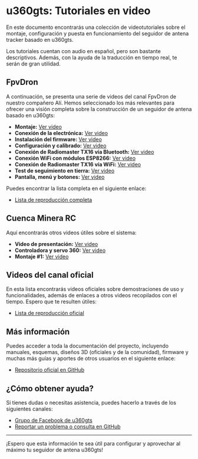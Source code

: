 # u360gts: Tutoriales en video

En este documento encontrarás una colección de videotutoriales sobre el montaje, configuración y puesta en funcionamiento del seguidor de antena tracker basado en u360gts.

Los tutoriales cuentan con audio en español, pero son bastante descriptivos. Además, con la ayuda de la traducción en tiempo real, te serán de gran utilidad.

## FpvDron

A continuación, se presenta una serie de videos del canal FpvDron de nuestro compañero Alí. Hemos seleccionado los más relevantes para ofrecer una visión completa sobre la construcción de un seguidor de antena basado en u360gts:

- **Montaje:** [Ver video](https://www.youtube.com/watch?v=IuYE1lLXkY0)
- **Conexión de la electrónica:** [Ver video](https://www.youtube.com/watch?v=ZEjbbhweRec)
- **Instalación del firmware:** [Ver video](https://www.youtube.com/watch?v=Z2dl-LvOSL0)
- **Configuración y calibrado:** [Ver video](https://www.youtube.com/watch?v=kxVIFudHxLY)
- **Conexión de Radiomaster TX16 vía Bluetooth:** [Ver video](https://www.youtube.com/watch?v=zv89bJ9mi-Q)
- **Conexión WiFi con módulos ESP8266:** [Ver video](https://www.youtube.com/watch?v=Am0aIIYrj74)
- **Conexión de Radiomaster TX16 vía WiFi:** [Ver video](https://www.youtube.com/watch?v=MUTNZ4WypaA)
- **Test de seguimiento en tierra:** [Ver video](https://www.youtube.com/watch?v=1HyPOQHToS4)
- **Pantalla, menú y botones:** [Ver video](https://www.youtube.com/watch?v=NeZVnWi3kQ4)

Puedes encontrar la lista completa en el siguiente enlace:

- [Lista de reproducción completa](https://www.youtube.com/watch?v=ua7gbBApfA4&list=PLG0vZGQls1KWyV4DkdflKTLMkNfWgu9ky)

## Cuenca Minera RC

Aquí encontrarás otros videos útiles sobre el sistema:

- **Video de presentación:** [Ver video](https://www.youtube.com/watch?v=sT1UTuWx8Mo)
- **Controladora y servo 360:** [Ver video](https://www.youtube.com/watch?v=JKdabdZEm9E)
- **Montaje #1:** [Ver video](https://www.youtube.com/watch?v=GLP8tHSvMbY)

## Videos del canal oficial

En esta lista encontrarás videos oficiales sobre demostraciones de uso y funcionalidades, además de enlaces a otros videos recopilados con el tiempo. Espero que te resulten útiles:

- [Lista de reproducción oficial](https://www.youtube.com/playlist?list=PLd9LMQxVS8EAfO0RYKOO9VDzhj-QLlBlo)

## Más información

Puedes acceder a toda la documentación del proyecto, incluyendo manuales, esquemas, diseños 3D (oficiales y de la comunidad), firmware y muchas más guías y aportes de otros usuarios en el siguiente enlace:

- [Repositorio oficial en GitHub](https://github.com/raul-ortega/u360gts)

## ¿Cómo obtener ayuda?

Si tienes dudas o necesitas asistencia, puedes hacerlo a través de los siguientes canales:

- [Grupo de Facebook de u360gts](https://www.facebook.com/groups/u360gts/)
- [Reportar un problema o consulta en GitHub](https://github.com/raul-ortega/u360gts/issues)

---

¡Espero que esta información te sea útil para configurar y aprovechar al máximo tu seguidor de antena u360gts!


